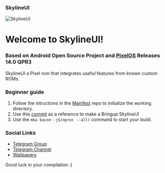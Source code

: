 ### SkylineUI

![SkylineUI](https://github.com/SkylineUI/.github/blob/master/SkylineUIBanner.png?raw=true)

Welcome to SkylineUI!
===========

### Based on Android Open Source Project and [PixelOS](https://github.com/PixelOS-AOSP) Releases 14.0 QPR3

SkylineUI a Pixel rom that integrates useful features from known custom ROMs.

### Beginner guide
 
1. Follow the intructions in the [Manifest](https://github.com/SkylineUI-Reborn/manifest) repo to initialize the working directory.
2. Use this [commit](https://github.com/SkylineUI-Devices/device_xiaomi_vayu/commit/d8fb4495f1d1490e8a9f79dc44f8e4bdad2acd82) as a reference to make a Bringup SkylineUI
3. Use the ```mka bacon -j$(nproc --all)``` command to start your build.

### Social Links

- [Telegram Group](https://t.me/SkylineUI_ROM)
- [Telegram Channel](https://t.me/SkylineUI_UPDATES)
- [Wallpapers](https://t.me/skylinewall)

Good luck in your compilation :)
